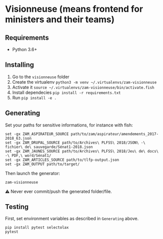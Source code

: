 # Visionneuse (means frontend for ministers and their teams)

## Requirements

*   Python 3.6+

## Installing

1.  Go to the `visionneuse` folder
2.  Create the virtualenv `python3 -m venv ~/.virtualenvs/zam-visionneuse`
3.  Activate it `source ~/.virtualenvs/zam-visionneuse/bin/activate.fish`
4.  Install dependecies `pip install -r requirements.txt`
5.  Run `pip install -e .`

## Generating

Set your paths for sensitive informations, for instance with fish:

    set -gx ZAM_ASPIRATEUR_SOURCE path/to/zam/aspirateur/amendements_2017-2018_63.json
    set -gx ZAM_DRUPAL_SOURCE path/to/Archives\ PLFSS\ 2018/JSON\ -\ fichier\ de\ sauvegarde/Sénat1-2018.json
    set -gx ZAM_JAUNES_SOURCE path/to/Archives\ PLFSS\ 2018/Jeu\ de\ docs\ -\ PDF,\ word/Sénat1/
    set -gx ZAM_ARTICLES_SOURCE path/to/tlfp-output.json
    set -gx ZAM_OUTPUT path/to/target/

Then launch the generator:

    zam-visionneuse

⚠️ Never ever commit/push the generated folder/file.


## Testing

First, set environment variables as described in `Generating` above.

    pip install pytest selectolax
    pytest
